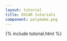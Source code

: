 ```yaml
---
layout: tutorial
title: OSCAR tutorials
component: polymake.png
---
```


{% include tutorial.html %}
